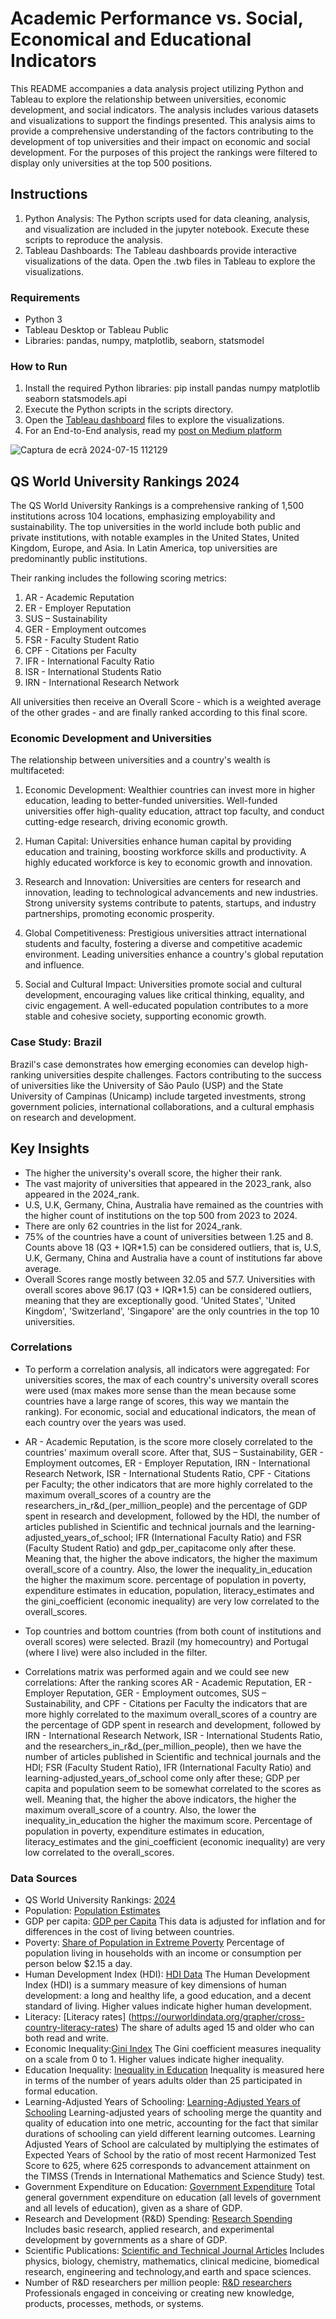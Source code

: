 # Academic Performance vs. Social, Economical and Educational Indicators

This README accompanies a data analysis project utilizing Python and Tableau to explore the relationship between universities, economic development, and social indicators. The analysis includes various datasets and visualizations to support the findings presented. This analysis aims to provide a comprehensive understanding of the factors contributing to the development of top universities and their impact on economic and social development. For the purposes of this project the rankings were filtered to display only universities at the top 500 positions.

## Instructions
1.	Python Analysis: The Python scripts used for data cleaning, analysis, and visualization are included in the jupyter notebook. Execute these scripts to reproduce the analysis.
2.	Tableau Dashboards: The Tableau dashboards provide interactive visualizations of the data. Open the .twb files in Tableau to explore the visualizations.

### Requirements
- Python 3
- Tableau Desktop or Tableau Public 
- Libraries: pandas, numpy, matplotlib, seaborn, statsmodel

### How to Run
1.	Install the required Python libraries: pip install pandas numpy matplotlib seaborn statsmodels.api
2.	Execute the Python scripts in the scripts directory.
3.	Open the [Tableau dashboard](https://public.tableau.com/views/AcademicPerformance_17171028986820/WherearetheTop500UniversitiesintheWorld?:language=pt-BR&publish=yes&:sid=&:display_count=n&:origin=viz_share_link) files to explore the visualizations.
4.	For an End-to-End analysis, read my [post on Medium platform](https://medium.com/@fabianamfz/end-to-end-data-analysis-and-visualization-project-ba16fedfc0ab)

![Captura de ecrã 2024-07-15 112129](https://github.com/user-attachments/assets/2ca4a4ef-5582-40f9-a3cf-a32f58b3bcb2)

## QS World University Rankings 2024
The QS World University Rankings is a comprehensive ranking of 1,500 institutions across 104 locations, emphasizing employability and sustainability. The top universities in the world include both public and private institutions, with notable examples in the United States, United Kingdom, Europe, and Asia. In Latin America, top universities are predominantly public institutions.

Their ranking includes the following scoring metrics:
1. AR - Academic Reputation
2. ER - Employer Reputation
3. SUS – Sustainability
4. GER - Employment outcomes
5. FSR - Faculty Student Ratio 
6. CPF - Citations per Faculty 
7. IFR - International Faculty Ratio
8. ISR - International Students Ratio 
9. IRN - International Research Network 

All universities then receive an Overall Score - which is a weighted average of the other grades - and are finally ranked according to this final score.

### Economic Development and Universities
The relationship between universities and a country's wealth is multifaceted:

1.	Economic Development:
Wealthier countries can invest more in higher education, leading to better-funded universities.
Well-funded universities offer high-quality education, attract top faculty, and conduct cutting-edge research, driving economic growth.

2.	Human Capital:
Universities enhance human capital by providing education and training, boosting workforce skills and productivity.
A highly educated workforce is key to economic growth and innovation.

3.	Research and Innovation:
Universities are centers for research and innovation, leading to technological advancements and new industries.
Strong university systems contribute to patents, startups, and industry partnerships, promoting economic prosperity.

4.	Global Competitiveness:
Prestigious universities attract international students and faculty, fostering a diverse and competitive academic environment.
Leading universities enhance a country's global reputation and influence.

5.	Social and Cultural Impact:
Universities promote social and cultural development, encouraging values like critical thinking, equality, and civic engagement.
A well-educated population contributes to a more stable and cohesive society, supporting economic growth.

### Case Study: Brazil
Brazil's case demonstrates how emerging economies can develop high-ranking universities despite challenges. Factors contributing to the success of universities like the University of São Paulo (USP) and the State University of Campinas (Unicamp) include targeted investments, strong government policies, international collaborations, and a cultural emphasis on research and development.

## Key Insights
- The higher the university's overall score, the higher their rank.
- The vast majority of universities that appeared in the 2023_rank, also appeared in the 2024_rank.
- U.S, U.K, Germany, China, Australia have remained as the countries with the higher count of institutions on the top 500 from 2023 to 2024.
- There are only 62 countries in the list for 2024_rank.
- 75% of the countries have a count of universities between 1.25 and 8. Counts above 18 (Q3 + IQR*1.5) can be considered outliers, that is, U.S, U.K, Germany, China and Australia have a count of institutions far above average.
- Overall Scores range mostly between 32.05 and 57.7. Universities with overall scores above 96.17 (Q3 + IQR*1.5) can be considered outliers, meaning that they are exceptionally good.
'United States', 'United Kingdom', 'Switzerland', 'Singapore' are the only countries in the top 10 universities.

### Correlations
- To perform a correlation analysis, all indicators were aggregated:
  For universities scores, the max of each country's university overall scores were used (max makes more sense than the mean because some countries have a large range of scores, this way we mantain the ranking).
  For economic, social and educational indicators, the mean of each country over the years was used.
- AR - Academic Reputation, is the score more closely correlated to the countries' maximum overall score. After that, SUS – Sustainability, GER - Employment outcomes,  ER - Employer Reputation, IRN - International Research Network, ISR - International Students Ratio, CPF - Citations per Faculty; the other indicators that are more highly correlated to the maximum overall_scores of a country are the researchers_in_r&d_(per_million_people) and the percentage of GDP spent in research and development, followed by the HDI,  the  number of articles published in Scientific and technical journals and the learning-adjusted_years_of_school;  IFR (International Faculty Ratio) and FSR (Faculty Student Ratio) and gdp_per_capitacome only after these. Meaning that, the higher the above indicators, the higher the maximum overall_score of a country. Also, the lower the inequality_in_education the higher the maximum score. percentage of population in poverty, expenditure estimates in education, population, literacy_estimates and the gini_coefficient (economic inequality) are very low correlated to the overall_scores.

- Top countries and bottom countries (from both count of institutions and overall scores) were selected. Brazil (my homecountry) and Portugal (where I live) were also included in the filter.
- Correlations matrix was performed again and we could see new correlations:
After the ranking scores AR - Academic Reputation, ER - Employer Reputation, GER - Employment outcomes, SUS – Sustainability, and CPF - Citations per Faculty
the indicators that are more highly correlated to the maximum overall_scores of a country are the percentage of GDP spent in research and development, followed by IRN - International Research Network, ISR - International Students Ratio, and the researchers_in_r&d_(per_million_people), then we have the  number of articles published in Scientific and technical journals and the HDI; FSR (Faculty Student Ratio), IFR (International Faculty Ratio) and learning-adjusted_years_of_school come only after these; GDP per capita and population seem to be somewhat correlated to the scores as well. Meaning that, the higher the above indicators, the higher the maximum overall_score of a country. Also, the lower the inequality_in_education the higher the maximum score. Percentage of population in poverty, expenditure estimates in education, literacy_estimates and the gini_coefficient (economic inequality) are very low correlated to the overall_scores.

### Data Sources
- QS World University Rankings: [2024](https://www.topuniversities.com/world-university-rankings/2024)
- Population: [Population Estimates](https://ourworldindata.org/grapher/population-with-un-projections?country=BRA~PRT~AGO~MOZ~CPV~GNB~STP~TLS )
- GDP per capita: [GDP per Capita](https://ourworldindata.org/grapher/gdp-per-capita-maddison)
    This data is adjusted for inflation and for differences in the cost of living between countries.    
- Poverty: [Share of Population in Extreme Poverty](https://ourworldindata.org/grapher/share-of-population-in-extreme-poverty?tab=chart&country=BRA~PRT )
    Percentage of population living in households with an income or consumption per person below $2.15 a day.
- Human Development Index (HDI): [HDI Data](https://ourworldindata.org/grapher/human-development-index)
    The Human Development Index (HDI) is a summary measure of key dimensions of human development: a long and healthy life, a good education, and a decent standard of living. Higher values indicate higher human development.
- Literacy: [Literacy rates] (https://ourworldindata.org/grapher/cross-country-literacy-rates)
    The share of adults aged 15 and older who can both read and write.
- Economic Inequality:[Gini Index](https://ourworldindata.org/grapher/economic-inequality-gini-index?time=2023&country=~BRA)
    The Gini coefficient measures inequality on a scale from 0 to 1. Higher values indicate higher inequality.
- Education Inequality: [Inequality in Education](https://ourworldindata.org/grapher/inequality-in-education)
    Inequality is measured here in terms of the number of years adults older than 25 participated in formal education.
- Learning-Adjusted Years of Schooling: [Learning-Adjusted Years of Schooling](https://ourworldindata.org/grapher/learning-adjusted-years-of-school-lays)
    Learning-adjusted years of schooling merge the quantity and quality of education into one metric, accounting for the fact that similar durations of schooling can yield different learning outcomes. Learning Adjusted Years of School are calculated by multiplying the estimates of Expected Years of School by the ratio of most recent Harmonized Test Score to 625, where 625 corresponds to advancement attainment on the TIMSS (Trends in International Mathematics and Science Study) test.
- Government Expenditure on Education: [Government Expenditure](https://ourworldindata.org/grapher/total-government-expenditure-on-education-gdp)
    Total general government expenditure on education (all levels of government and all levels of education), given as a share of GDP.
- Research and Development (R&D) Spending: [Research Spending](https://ourworldindata.org/grapher/research-spending-gdp)
    Includes basic research, applied research, and experimental development by governments as a share of GDP.
- Scientific Publications: [Scientific and Technical Journal Articles](https://ourworldindata.org/grapher/scientific-and-technical-journal-articles)
    Includes physics, biology, chemistry, mathematics, clinical medicine, biomedical research, engineering and technology,and earth and space sciences.
- Number of R&D researchers per million people: [R&D researchers](https://ourworldindata.org/grapher/researchers-in-rd-per-million-people)
    Professionals engaged in conceiving or creating new knowledge, products, processes, methods, or systems.
